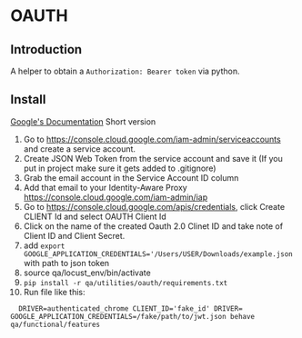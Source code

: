 # OAUTH

## Introduction

A helper to obtain a `Authorization: Bearer token` via python.


## Install

[Google's Documentation](https://cloud.google.com/iap/docs/authentication-howto)
Short version
  1. Go to https://console.cloud.google.com/iam-admin/serviceaccounts and create a service account.
  2. Create JSON Web Token from the service account and save it (If you put in project make sure it gets added to .gitignore)
  3. Grab the email account in the Service Account ID column
  4. Add that email to your Identity-Aware Proxy https://console.cloud.google.com/iam-admin/iap
  5. Go to https://console.cloud.google.com/apis/credentials, click Create CLIENT Id and select OAUTH Client Id
  6. Click on the name of the created Oauth 2.0 Clinet ID and take note of Client ID and Client Secret.
  7. add `export GOOGLE_APPLICATION_CREDENTIALS='/Users/USER/Downloads/example.json` with path to json token
  8. source qa/locust_env/bin/activate
  9. ```pip install -r qa/utilities/oauth/requirements.txt```
  10. Run file like this:
```
  DRIVER=authenticated_chrome CLIENT_ID='fake_id' DRIVER= GOOGLE_APPLICATION_CREDENTIALS=/fake/path/to/jwt.json behave qa/functional/features
```
